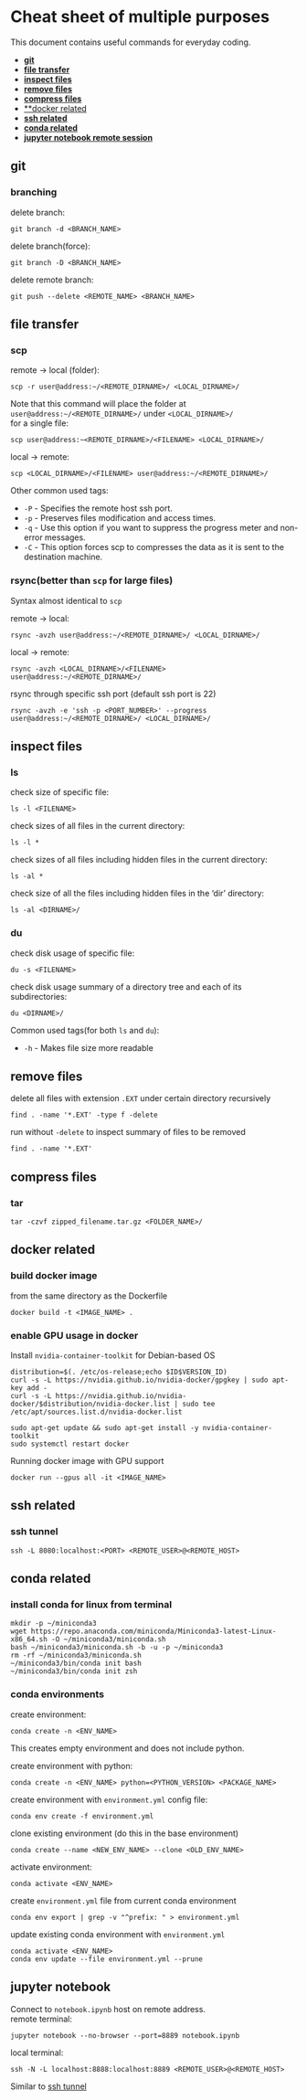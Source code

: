 # Cheat sheet of multiple purposes
This document contains useful commands for everyday coding.
- [**git**](#git)
- [**file transfer**](#file-transfer)
- [**inspect files**](#inspect-files)
- [**remove files**](#remove-files)
- [**compress files**](#compress-files)
- [**docker related](#docker-related)
- [**ssh related**](#ssh-related)
- [**conda related**](#conda-related)
- [**jupyter notebook remote session**](#jupyter-notebook)
## git
### branching
delete branch: <br>
```
git branch -d <BRANCH_NAME>
```
delete branch(force): <br>
```
git branch -D <BRANCH_NAME>
```
delete remote branch: <br>
```
git push --delete <REMOTE_NAME> <BRANCH_NAME>
```
## file transfer
### scp
remote -> local (folder): <br>
```
scp -r user@address:~/<REMOTE_DIRNAME>/ <LOCAL_DIRNAME>/
```
Note that this command will place the folder at `user@address:~/<REMOTE_DIRNAME>/` under `<LOCAL_DIRNAME>/` <br>
for a single file: <br>
```
scp user@address:~<REMOTE_DIRNAME>/<FILENAME> <LOCAL_DIRNAME>/
```
local -> remote:
```
scp <LOCAL_DIRNAME>/<FILENAME> user@address:~/<REMOTE_DIRNAME>/
```

Other common used tags:

- `-P` - Specifies the remote host ssh port.
- `-p` - Preserves files modification and access times.
- `-q` - Use this option if you want to suppress the progress meter and non-error messages.
- `-C` - This option forces scp to compresses the data as it is sent to the destination machine.

### rsync(better than `scp` for large files)
Syntax almost identical to `scp`

remote -> local: <br>
```
rsync -avzh user@address:~/<REMOTE_DIRNAME>/ <LOCAL_DIRNAME>/
```

local -> remote:
```
rsync -avzh <LOCAL_DIRNAME>/<FILENAME> user@address:~/<REMOTE_DIRNAME>/
```

rsync through specific ssh port (default ssh port is 22)
```
rsync -avzh -e 'ssh -p <PORT_NUMBER>' --progress user@address:~/<REMOTE_DIRNAME>/ <LOCAL_DIRNAME>/
```

## inspect files
### ls
check size of specific file:
```
ls -l <FILENAME>
```
check sizes of all files in the current directory:
```
ls -l *
```
check sizes of all files including hidden files in the current directory:
```
ls -al * 
```
check size of all the files including hidden files in the ‘dir’ directory:
```
ls -al <DIRNAME>/
```
### du
check disk usage of specific file:
```
du -s <FILENAME>
```
check disk usage summary of a directory tree and each of its subdirectories:
```
du <DIRNAME>/
```
Common used tags(for both `ls` and `du`):

- `-h` - Makes file size more readable

## remove files
delete all files with extension `.EXT` under certain directory recursively
```
find . -name '*.EXT' -type f -delete
```
run without `-delete` to inspect summary of files to be removed
```
find . -name '*.EXT'
```
## compress files
### tar
```
tar -czvf zipped_filename.tar.gz <FOLDER_NAME>/
```
## docker related
### build docker image 
from the same directory as the Dockerfile
```
docker build -t <IMAGE_NAME> .
```
### enable GPU usage in docker
Install `nvidia-container-toolkit` for Debian-based OS
```
distribution=$(. /etc/os-release;echo $ID$VERSION_ID)
curl -s -L https://nvidia.github.io/nvidia-docker/gpgkey | sudo apt-key add -
curl -s -L https://nvidia.github.io/nvidia-docker/$distribution/nvidia-docker.list | sudo tee /etc/apt/sources.list.d/nvidia-docker.list

sudo apt-get update && sudo apt-get install -y nvidia-container-toolkit
sudo systemctl restart docker
```
Running docker image with GPU support
```
docker run --gpus all -it <IMAGE_NAME>
```
## ssh related
### ssh tunnel
```
ssh -L 8080:localhost:<PORT> <REMOTE_USER>@<REMOTE_HOST>
```

## conda related
### install conda for linux from terminal
```
mkdir -p ~/miniconda3
wget https://repo.anaconda.com/miniconda/Miniconda3-latest-Linux-x86_64.sh -O ~/miniconda3/miniconda.sh
bash ~/miniconda3/miniconda.sh -b -u -p ~/miniconda3
rm -rf ~/miniconda3/miniconda.sh
~/miniconda3/bin/conda init bash
~/miniconda3/bin/conda init zsh
```
### conda environments
create environment:
```
conda create -n <ENV_NAME>
```
This creates empty environment and does not include python. <br/>

create environment with python:
```
conda create -n <ENV_NAME> python=<PYTHON_VERSION> <PACKAGE_NAME>
```
create environment with `environment.yml` config file:
```
conda env create -f environment.yml
```
clone existing environment (do this in the base environment)
```
conda create --name <NEW_ENV_NAME> --clone <OLD_ENV_NAME>
```
activate environment:
```
conda activate <ENV_NAME>
```
create `environment.yml` file from current conda environment
```
conda env export | grep -v "^prefix: " > environment.yml
```
update existing conda environment with `environment.yml`
```
conda activate <ENV_NAME>
conda env update --file environment.yml --prune
```

## jupyter notebook
Connect to `notebook.ipynb` host on remote address. <br/>
remote terminal:
```
jupyter notebook --no-browser --port=8889 notebook.ipynb
```
local terminal:
```
ssh -N -L localhost:8888:localhost:8889 <REMOTE_USER>@<REMOTE_HOST>
```
Similar to [ssh tunnel](#ssh-tunnel)

